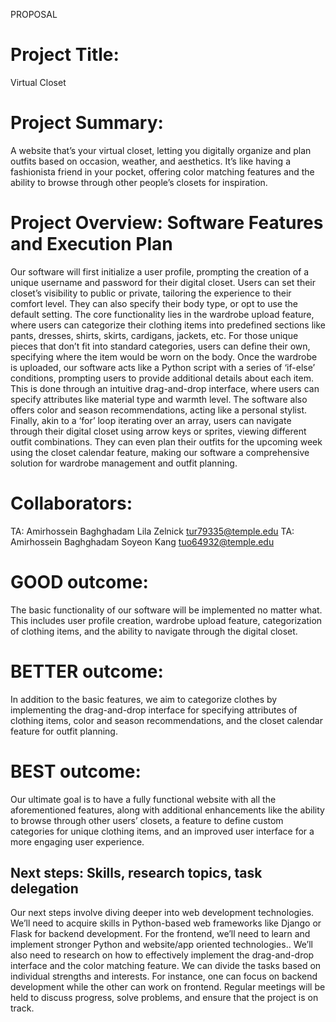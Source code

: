 PROPOSAL

# Project Title: 

Virtual Closet 

# Project Summary:
A website that’s your virtual closet, letting you digitally organize and plan outfits based on occasion, weather, and aesthetics. It’s like having a fashionista friend in your pocket, offering color matching features and the ability to browse through other people’s closets for inspiration.
# Project Overview: Software Features and Execution Plan
Our software will first initialize a user profile, prompting the creation of a unique username and password for their digital closet. Users can set their closet’s visibility to public or private, tailoring the experience to their comfort level. They can also specify their body type, or opt to use the default setting.
The core functionality lies in the wardrobe upload feature, where users can categorize their clothing items into predefined sections like pants, dresses, shirts, skirts, cardigans, jackets, etc. For those unique pieces that don’t fit into standard categories, users can define their own, specifying where the item would be worn on the body.
Once the wardrobe is uploaded, our software acts like a Python script with a series of ‘if-else’ conditions, prompting users to provide additional details about each item. This is done through an intuitive drag-and-drop interface, where users can specify attributes like material type and warmth level. The software also offers color and season recommendations, acting like a personal stylist.
Finally, akin to a ‘for’ loop iterating over an array, users can navigate through their digital closet using arrow keys or sprites, viewing different outfit combinations. They can even plan their outfits for the upcoming week using the closet calendar feature, making our software a comprehensive solution for wardrobe management and outfit planning.
# Collaborators:

TA: Amirhossein Baghghadam
Lila Zelnick tur79335@temple.edu
TA: Amirhossein  Baghghadam
Soyeon Kang tuo64932@temple.edu

# GOOD outcome:

The basic functionality of our software will be implemented no matter what. This includes user profile creation, wardrobe upload feature, categorization of clothing items, and the ability to navigate through the digital closet.


# BETTER outcome:

In addition to the basic features, we aim to categorize clothes by implementing the drag-and-drop interface for specifying attributes of clothing items, color and season recommendations, and the closet calendar feature for outfit planning.

# BEST outcome:

Our ultimate goal is to have a fully functional website with all the aforementioned features, along with additional enhancements like the ability to browse through other users’ closets, a feature to define custom categories for unique clothing items, and an improved user interface for a more engaging user experience. 

## Next steps: Skills, research topics, task delegation

Our next steps involve diving deeper into web development technologies. We’ll need to acquire skills in Python-based web frameworks like Django or Flask for backend development. For the frontend, we’ll need to learn and implement stronger Python and website/app oriented technologies.. We’ll also need to research on how to effectively implement the drag-and-drop interface and the color matching feature. We can divide the tasks based on individual strengths and interests. For instance, one can focus on backend development while the other can work on frontend. Regular meetings will be held to discuss progress, solve problems, and ensure that the project is on track.
